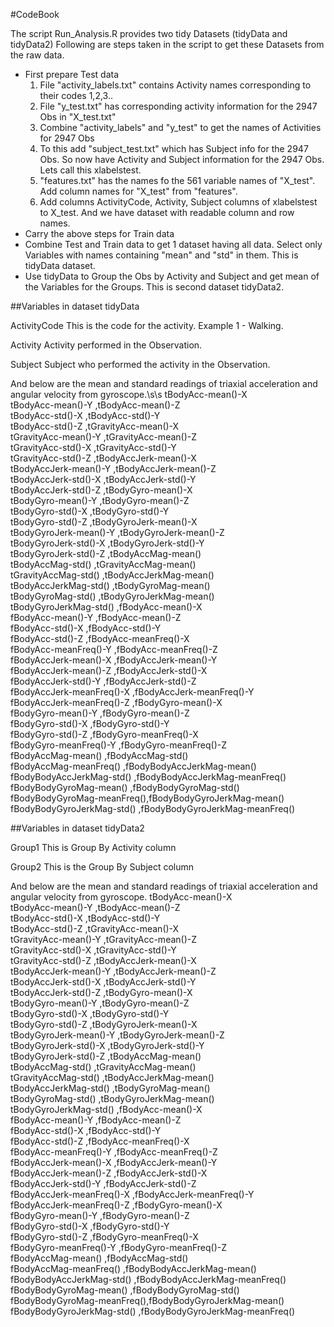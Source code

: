 #CodeBook

The script Run_Analysis.R provides two tidy Datasets (tidyData and tidyData2)
Following are steps taken in the script to get these Datasets from the raw data.

* First prepare Test data
    1. File "activity_labels.txt" contains Activity names corresponding to their codes 1,2,3..
    2. File "y_test.txt" has corresponding activity information for the 2947 Obs in "X_test.txt"
    3. Combine "activity_labels" and "y_test" to get the names of Activities for 2947 Obs
    4. To this add "subject_test.txt" which has Subject info for the 2947 Obs. So now have Activity and Subject information for the 2947 Obs. Lets call this xlabelstest. 
    5. "features.txt" has the names fo the 561 variable names of "X_test". Add column names for "X_test" from "features".
    6. Add columns ActivityCode, Activity, Subject columns of xlabelstest to X_test. And we have dataset with readable column and row names.
* Carry the above steps for Train data
* Combine Test and Train data to get 1 dataset having all data. Select only Variables with names containing "mean" and "std" in them. This is tidyData dataset.
* Use tidyData to Group the Obs by Activity and Subject and get mean of the Variables for the Groups. This is second dataset tidyData2.

##Variables in dataset tidyData

ActivityCode
    This is the code for the activity. Example 1 - Walking.
    
Activity
    Activity performed in the Observation.

Subject
    Subject who performed the activity in the Observation.
    
And below are the mean and standard readings of triaxial acceleration and angular velocity from gyroscope.\s\s
tBodyAcc-mean()-X                             
tBodyAcc-mean()-Y          ,tBodyAcc-mean()-Z              
tBodyAcc-std()-X           ,tBodyAcc-std()-Y               
tBodyAcc-std()-Z           ,tGravityAcc-mean()-X           
tGravityAcc-mean()-Y       ,tGravityAcc-mean()-Z           
tGravityAcc-std()-X        ,tGravityAcc-std()-Y            
tGravityAcc-std()-Z        ,tBodyAccJerk-mean()-X          
tBodyAccJerk-mean()-Y      ,tBodyAccJerk-mean()-Z          
tBodyAccJerk-std()-X       ,tBodyAccJerk-std()-Y           
tBodyAccJerk-std()-Z       ,tBodyGyro-mean()-X             
tBodyGyro-mean()-Y         ,tBodyGyro-mean()-Z             
tBodyGyro-std()-X          ,tBodyGyro-std()-Y              
tBodyGyro-std()-Z          ,tBodyGyroJerk-mean()-X         
tBodyGyroJerk-mean()-Y     ,tBodyGyroJerk-mean()-Z         
tBodyGyroJerk-std()-X      ,tBodyGyroJerk-std()-Y          
tBodyGyroJerk-std()-Z      ,tBodyAccMag-mean()             
tBodyAccMag-std()          ,tGravityAccMag-mean()          
tGravityAccMag-std()       ,tBodyAccJerkMag-mean()         
tBodyAccJerkMag-std()      ,tBodyGyroMag-mean()            
tBodyGyroMag-std()         ,tBodyGyroJerkMag-mean()        
tBodyGyroJerkMag-std()     ,fBodyAcc-mean()-X              
fBodyAcc-mean()-Y          ,fBodyAcc-mean()-Z              
fBodyAcc-std()-X           ,fBodyAcc-std()-Y               
fBodyAcc-std()-Z           ,fBodyAcc-meanFreq()-X          
fBodyAcc-meanFreq()-Y      ,fBodyAcc-meanFreq()-Z          
fBodyAccJerk-mean()-X      ,fBodyAccJerk-mean()-Y          
fBodyAccJerk-mean()-Z      ,fBodyAccJerk-std()-X           
fBodyAccJerk-std()-Y       ,fBodyAccJerk-std()-Z           
fBodyAccJerk-meanFreq()-X  ,fBodyAccJerk-meanFreq()-Y      
fBodyAccJerk-meanFreq()-Z  ,fBodyGyro-mean()-X             
fBodyGyro-mean()-Y         ,fBodyGyro-mean()-Z             
fBodyGyro-std()-X          ,fBodyGyro-std()-Y              
fBodyGyro-std()-Z          ,fBodyGyro-meanFreq()-X         
fBodyGyro-meanFreq()-Y     ,fBodyGyro-meanFreq()-Z         
fBodyAccMag-mean()         ,fBodyAccMag-std()              
fBodyAccMag-meanFreq()     ,fBodyBodyAccJerkMag-mean()     
fBodyBodyAccJerkMag-std()  ,fBodyBodyAccJerkMag-meanFreq() 
fBodyBodyGyroMag-mean()    ,fBodyBodyGyroMag-std()         
fBodyBodyGyroMag-meanFreq(),fBodyBodyGyroJerkMag-mean()    
fBodyBodyGyroJerkMag-std() ,fBodyBodyGyroJerkMag-meanFreq()

##Variables in dataset tidyData2

Group1
    This is Group By Activity column
    
Group2
    This is the Group By Subject column

And below are the mean and standard readings of triaxial acceleration and angular velocity from gyroscope.
tBodyAcc-mean()-X              
tBodyAcc-mean()-Y          ,tBodyAcc-mean()-Z              
tBodyAcc-std()-X           ,tBodyAcc-std()-Y               
tBodyAcc-std()-Z           ,tGravityAcc-mean()-X           
tGravityAcc-mean()-Y       ,tGravityAcc-mean()-Z           
tGravityAcc-std()-X        ,tGravityAcc-std()-Y            
tGravityAcc-std()-Z        ,tBodyAccJerk-mean()-X          
tBodyAccJerk-mean()-Y      ,tBodyAccJerk-mean()-Z          
tBodyAccJerk-std()-X       ,tBodyAccJerk-std()-Y           
tBodyAccJerk-std()-Z       ,tBodyGyro-mean()-X             
tBodyGyro-mean()-Y         ,tBodyGyro-mean()-Z             
tBodyGyro-std()-X          ,tBodyGyro-std()-Y              
tBodyGyro-std()-Z          ,tBodyGyroJerk-mean()-X         
tBodyGyroJerk-mean()-Y     ,tBodyGyroJerk-mean()-Z         
tBodyGyroJerk-std()-X      ,tBodyGyroJerk-std()-Y          
tBodyGyroJerk-std()-Z      ,tBodyAccMag-mean()             
tBodyAccMag-std()          ,tGravityAccMag-mean()          
tGravityAccMag-std()       ,tBodyAccJerkMag-mean()         
tBodyAccJerkMag-std()      ,tBodyGyroMag-mean()            
tBodyGyroMag-std()         ,tBodyGyroJerkMag-mean()        
tBodyGyroJerkMag-std()     ,fBodyAcc-mean()-X              
fBodyAcc-mean()-Y          ,fBodyAcc-mean()-Z              
fBodyAcc-std()-X           ,fBodyAcc-std()-Y               
fBodyAcc-std()-Z           ,fBodyAcc-meanFreq()-X          
fBodyAcc-meanFreq()-Y      ,fBodyAcc-meanFreq()-Z          
fBodyAccJerk-mean()-X      ,fBodyAccJerk-mean()-Y          
fBodyAccJerk-mean()-Z      ,fBodyAccJerk-std()-X           
fBodyAccJerk-std()-Y       ,fBodyAccJerk-std()-Z           
fBodyAccJerk-meanFreq()-X  ,fBodyAccJerk-meanFreq()-Y      
fBodyAccJerk-meanFreq()-Z  ,fBodyGyro-mean()-X             
fBodyGyro-mean()-Y         ,fBodyGyro-mean()-Z             
fBodyGyro-std()-X          ,fBodyGyro-std()-Y              
fBodyGyro-std()-Z          ,fBodyGyro-meanFreq()-X         
fBodyGyro-meanFreq()-Y     ,fBodyGyro-meanFreq()-Z         
fBodyAccMag-mean()         ,fBodyAccMag-std()              
fBodyAccMag-meanFreq()     ,fBodyBodyAccJerkMag-mean()     
fBodyBodyAccJerkMag-std()  ,fBodyBodyAccJerkMag-meanFreq() 
fBodyBodyGyroMag-mean()    ,fBodyBodyGyroMag-std()         
fBodyBodyGyroMag-meanFreq(),fBodyBodyGyroJerkMag-mean()    
fBodyBodyGyroJerkMag-std() ,fBodyBodyGyroJerkMag-meanFreq()
